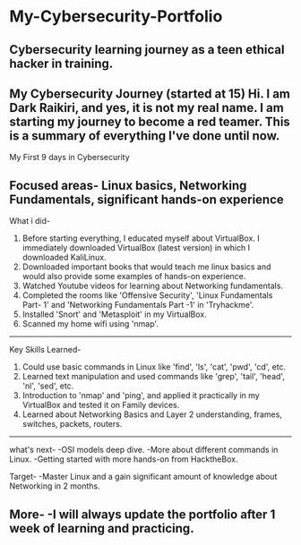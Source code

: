# My-Cybersecurity-Portfolio
Cybersecurity learning journey as a teen ethical hacker in training.
-----

My Cybersecurity Journey (started at 15)
Hi. I am Dark Raikiri, and yes, it is not my real name. I am starting my journey to become a red teamer. This is a summary of everything I've done until now. 
-----


My First 9 days in Cybersecurity


Focused areas- Linux basics, Networking Fundamentals, significant hands-on experience
-----

What i did-
1) Before starting everything, I educated myself about VirtualBox. I immediately downloaded VirtualBox (latest version) in which I downloaded KaliLinux.
2) Downloaded important books that would teach me linux basics and would also provide some examples of hands-on experience.
3) Watched Youtube videos for learning about Networking fundamentals. 
4) Completed the rooms like 'Offensive Security', 'Linux Fundamentals Part- 1' and 'Networking Fundamentals Part -1' in 'Tryhackme'.
5) Installed 'Snort' and 'Metasploit' in my VirtualBox. 
6) Scanned my home wifi using 'nmap'.
-----

Key Skills Learned-
1) Could use basic commands in Linux like 'find', 'ls', 'cat', 'pwd', 'cd', etc.
2) Learned text manipulation and used commands like 'grep', 'tail', 'head', 'nl', 'sed', etc.
3) Introduction to 'nmap' and 'ping', and applied it practically in my VirtualBox and tested it on Family devices.
4) Learned about Networking Basics and Layer 2 understanding, frames, switches, packets, routers.
-----

what's next- 
-OSI models deep dive.
-More about different commands in Linux.
-Getting started with more hands-on from HacktheBox.

Target-
-Master Linux and a gain significant amount of knowledge about Networking in 2 months. 

More- 
-I will always update the portfolio after 1 week of learning and practicing. 
-----

